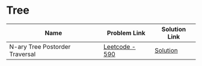 # Tree


| Name       | Problem Link                       | Solution Link                      |
|--------------------|------------------------------------|-----------------------------------|
| N-ary Tree Postorder Traversal          | [Leetcode - 590](https://leetcode.com/problems/n-ary-tree-postorder-traversal/description/)                | [Solution](https://github.com/moinhameed27/Ultimate-DSA/blob/main/Tree/N-ary%20Tree%20Postorder%20Traversal.cpp)              |

